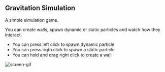 ## Gravitation Simulation
A simple simulation game.

You can create walls, spawn dynamic or static particles and watch how they interact.

* You can press left click to spawn dynamic particle
* You can press rigth click to spawn a static particle
* You can hold and drag right click to create a wall


![screen-gif](./showcase.gif)

